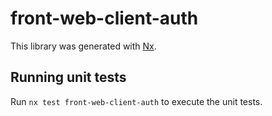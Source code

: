 # front-web-client-auth

This library was generated with [Nx](https://nx.dev).

## Running unit tests

Run `nx test front-web-client-auth` to execute the unit tests.
